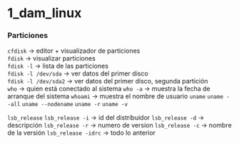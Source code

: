 # 1_dam_linux


### Particiones
`cfdisk` -> editor + visualizador de particiones <br>
`fdisk` -> visualizar particiones <br>
`fdisk -l` -> lista de las particiones <br>
`fdisk -l /dev/sda` -> ver datos del primer disco <br> 
`fdisk -l /dev/sda2` -> ver datos del primer disco, segunda partición <br>
`who` -> quien está conectado al sistema
`who -a` -> muestra la fecha de arranque del sistema
`whoami` -> muestra el nombre de usuario
`uname`
`uname --all`
`uname --nodename`
`uname -r`
`uname -v`

`lsb_release`
`lsb_release -i` -> id del distribuidor
`lsb_release -d` -> descripción
`lsb_release -r` -> numero de version
`lsb_release -c` -> nombre de la versión
`lsb_release -idrc` -> todo lo anterior
